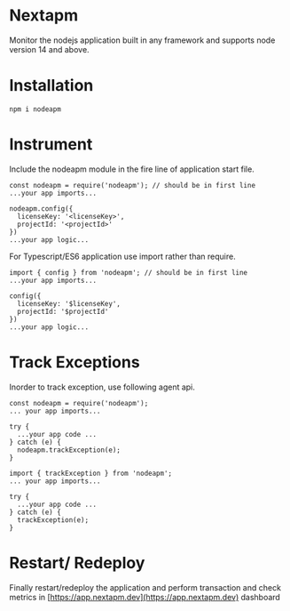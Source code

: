 # Nextapm

Monitor the nodejs application built in any framework and supports node version 14 and above.

# Installation
```
npm i nodeapm
```

# Instrument

Include the nodeapm module in the fire line of application start file.
```
const nodeapm = require('nodeapm'); // should be in first line
...your app imports...

nodeapm.config({
  licenseKey: '<licenseKey>',
  projectId: '<projectId>'
})
...your app logic...

```

For Typescript/ES6 application use import rather than require.
```
import { config } from 'nodeapm'; // should be in first line
...your app imports...

config({
  licenseKey: '$licenseKey',
  projectId: '$projectId'
})
...your app logic...
```

# Track Exceptions

Inorder to track exception, use following agent api.

```
const nodeapm = require('nodeapm');
... your app imports...

try {
  ...your app code ...
} catch (e) {
  nodeapm.trackException(e);
}
```

```
import { trackException } from 'nodeapm';
... your app imports...

try {
  ...your app code ...
} catch (e) {
  trackException(e);
}
```

# Restart/ Redeploy
Finally restart/redeploy the application and perform transaction and check metrics in [https://app.nextapm.dev](https://app.nextapm.dev) dashboard



